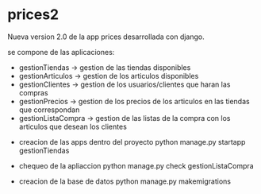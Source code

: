 # prices2
Nueva version 2.0 de la app prices  desarrollada con django.

se compone de las aplicaciones:
* gestionTiendas -> gestion de las tiendas disponibles
* gestionArticulos -> gestion de los articulos disponibles
* gestionClientes -> gestion de los usuarios/clientes que haran las compras
* gestionPrecios -> gestion de los precios de los articulos en las tiendas que correspondan
* gestionListaCompra -> gestion de las listas de la compra con los articulos que desean los clientes




- creacion de las apps dentro del proyecto
python manage.py startapp gestionTiendas

- chequeo de la apliaccion
python manage.py check gestionListaCompra

- creacion de la base de datos
python manage.py makemigrations
